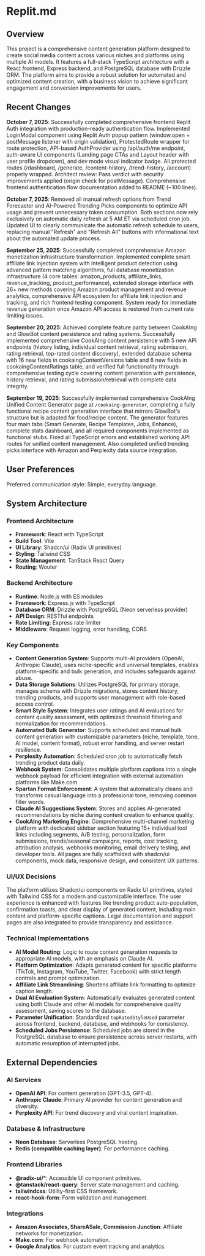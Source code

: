 # Replit.md

## Overview
This project is a comprehensive content generation platform designed to create social media content across various niches and platforms using multiple AI models. It features a full-stack TypeScript architecture with a React frontend, Express backend, and PostgreSQL database with Drizzle ORM. The platform aims to provide a robust solution for automated and optimized content creation, with a business vision to achieve significant engagement and conversion improvements for users.

## Recent Changes
**October 7, 2025**: Successfully completed comprehensive frontend Replit Auth integration with production-ready authentication flow. Implemented LoginModal component using Replit Auth popup pattern (window.open + postMessage listener with origin validation), ProtectedRoute wrapper for route protection, API-based AuthProvider using /api/auth/me endpoint, auth-aware UI components (Landing page CTAs and Layout header with user profile dropdown), and dev mode visual indicator badge. All protected routes (/dashboard, /generate, /content-history, /trend-history, /account) properly wrapped. Architect review: Pass verdict with security improvements applied (origin check for postMessage). Comprehensive frontend authentication flow documentation added to README (~100 lines).

**October 7, 2025**: Removed all manual refresh options from Trend Forecaster and AI-Powered Trending Picks components to optimize API usage and prevent unnecessary token consumption. Both sections now rely exclusively on automatic daily refresh at 5 AM ET via scheduled cron job. Updated UI to clearly communicate the automatic refresh schedule to users, replacing manual "Refresh" and "Refresh All" buttons with informational text about the automated update process.

**September 25, 2025**: Successfully completed comprehensive Amazon monetization infrastructure transformation. Implemented complete smart affiliate link injection system with intelligent product detection using advanced pattern matching algorithms, full database monetization infrastructure (4 core tables: amazon_products, affiliate_links, revenue_tracking, product_performance), extended storage interface with 26+ new methods covering Amazon product management and revenue analytics, comprehensive API ecosystem for affiliate link injection and tracking, and rich frontend testing component. System ready for immediate revenue generation once Amazon API access is restored from current rate limiting issues.

**September 20, 2025**: Achieved complete feature parity between CookAIng and GlowBot content persistence and rating systems. Successfully implemented comprehensive CookAIng content persistence with 5 new API endpoints (history listing, individual content retrieval, rating submission, rating retrieval, top-rated content discovery), extended database schema with 16 new fields in cookaingContentVersions table and 6 new fields in cookaingContentRatings table, and verified full functionality through comprehensive testing cycle covering content generation with persistence, history retrieval, and rating submission/retrieval with complete data integrity.

**September 19, 2025**: Successfully implemented comprehensive CookAIng Unified Content Generator page at `/cookaing-generator`, completing a fully functional recipe content generation interface that mirrors GlowBot's structure but is adapted for food/recipe content. The generator features four main tabs (Smart Generate, Recipe Templates, Jobs, Enhance), complete stats dashboard, and all required components implemented as functional stubs. Fixed all TypeScript errors and established working API routes for unified content management. Also completed unified trending picks interface with Amazon and Perplexity data source integration.

## User Preferences
Preferred communication style: Simple, everyday language.

## System Architecture

### Frontend Architecture
- **Framework**: React with TypeScript
- **Build Tool**: Vite
- **UI Library**: Shadcn/ui (Radix UI primitives)
- **Styling**: Tailwind CSS
- **State Management**: TanStack React Query
- **Routing**: Wouter

### Backend Architecture
- **Runtime**: Node.js with ES modules
- **Framework**: Express.js with TypeScript
- **Database ORM**: Drizzle with PostgreSQL (Neon serverless provider)
- **API Design**: RESTful endpoints
- **Rate Limiting**: Express rate limiter
- **Middleware**: Request logging, error handling, CORS

### Key Components
- **Content Generation System**: Supports multi-AI providers (OpenAI, Anthropic Claude), uses niche-specific and universal templates, enables platform-specific and bulk generation, and includes safeguards against abuse.
- **Data Storage Solutions**: Utilizes PostgreSQL for primary storage, manages schema with Drizzle migrations, stores content history, trending products, and supports user management with role-based access control.
- **Smart Style System**: Integrates user ratings and AI evaluations for content quality assessment, with optimized threshold filtering and normalization for recommendations.
- **Automated Bulk Generator**: Supports scheduled and manual bulk content generation with customizable parameters (niche, template, tone, AI model, content format), robust error handling, and server restart resilience.
- **Perplexity Automation**: Scheduled cron job to automatically fetch trending product data daily.
- **Webhook System**: Consolidates multiple platform captions into a single webhook payload for efficient integration with external automation platforms like Make.com.
- **Spartan Format Enforcement**: A system that automatically cleans and transforms casual language into a professional tone, removing common filler words.
- **Claude AI Suggestions System**: Stores and applies AI-generated recommendations by niche during content creation to enhance quality.
- **CookAIng Marketing Engine**: Comprehensive multi-channel marketing platform with dedicated sidebar section featuring 15+ individual tool links including segments, A/B testing, personalization, form submissions, trends/seasonal campaigns, reports, cost tracking, attribution analysis, webhooks monitoring, email delivery testing, and developer tools. All pages are fully scaffolded with shadcn/ui components, mock data, responsive design, and consistent UX patterns.

### UI/UX Decisions
The platform utilizes Shadcn/ui components on Radix UI primitives, styled with Tailwind CSS for a modern and customizable interface. The user experience is enhanced with features like trending product auto-population, confirmation toasts, and clear display of generated content, including main content and platform-specific captions. Legal documentation and support pages are also integrated to provide transparency and assistance.

### Technical Implementations
- **AI Model Routing**: Logic to route content generation requests to appropriate AI models, with an emphasis on Claude AI.
- **Platform Optimization**: Adapts generated content for specific platforms (TikTok, Instagram, YouTube, Twitter, Facebook) with strict length controls and prompt optimization.
- **Affiliate Link Streamlining**: Shortens affiliate link formatting to optimize caption length.
- **Dual AI Evaluation System**: Automatically evaluates generated content using both Claude and other AI models for comprehensive quality assessment, saving scores to the database.
- **Parameter Unification**: Standardized `topRatedStyleUsed` parameter across frontend, backend, database, and webhooks for consistency.
- **Scheduled Jobs Persistence**: Scheduled jobs are stored in the PostgreSQL database to ensure persistence across server restarts, with automatic resumption of interrupted jobs.

## External Dependencies

### AI Services
- **OpenAI API**: For content generation (GPT-3.5, GPT-4).
- **Anthropic Claude**: Primary AI provider for content generation and diversity.
- **Perplexity API**: For trend discovery and viral content inspiration.

### Database & Infrastructure
- **Neon Database**: Serverless PostgreSQL hosting.
- **Redis (compatible caching layer)**: For performance caching.

### Frontend Libraries
- **@radix-ui/***: Accessible UI component primitives.
- **@tanstack/react-query**: Server state management and caching.
- **tailwindcss**: Utility-first CSS framework.
- **react-hook-form**: Form validation and management.

### Integrations
- **Amazon Associates, ShareASale, Commission Junction**: Affiliate networks for monetization.
- **Make.com**: For webhook automation.
- **Google Analytics**: For custom event tracking and analytics.
